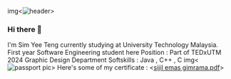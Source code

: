 img<![header](https://github.com/simyeeteng/simyeeteng/assets/148403179/cc8ebef7-ea82-414d-8e4b-ab5e30dc8d0e)>
### Hi there 👋
I'm Sim Yee Teng currently studying at University Technology Malaysia.
First year Software Engineering student here
Position : Part of TEDxUTM 2024 Graphic Design Department
Softskills : Java , C++ , C
img<![passport pic](https://github.com/simyeeteng/simyeeteng/assets/148403179/3f91b833-700a-4cf2-b100-1dd0310e4bd6)> <align right>
Here's some of my certificate : 
<[sijil emas gimrama.pdf](https://github.com/simyeeteng/simyeeteng/files/13365371/sijil.emas.gimrama.pdf)>


<!--
**simyeeteng/simyeeteng** is a ✨ _special_ ✨ repository because its `README.md` (this file) appears on your GitHub profile.

Here are some ideas to get you started:

- 🔭 I’m currently working on ...
- 🌱 I’m currently learning ...
- 👯 I’m looking to collaborate on ...
- 🤔 I’m looking for help with ...
- 💬 Ask me about ...
- 📫 How to reach me: ...
- 😄 Pronouns: ...
- ⚡ Fun fact: ...
-->
